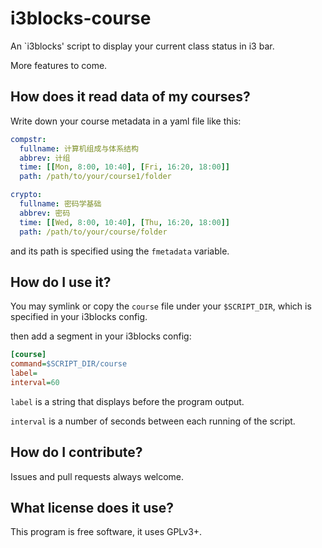 # i3blocks-course
An `i3blocks' script to display your current class status in i3 bar.

More features to come.

## How does it read data of my courses?
Write down your course metadata in a yaml file like this:

``` yaml
compstr:
  fullname: 计算机组成与体系结构
  abbrev: 计组
  time: [[Mon, 8:00, 10:40], [Fri, 16:20, 18:00]]
  path: /path/to/your/course1/folder

crypto:
  fullname: 密码学基础
  abbrev: 密码
  time: [[Wed, 8:00, 10:40], [Thu, 16:20, 18:00]]
  path: /path/to/your/course/folder
```

and its path is specified using the `fmetadata` variable.

## How do I use it?
You may symlink or copy the `course` file under your `$SCRIPT_DIR`, which is specified in
your i3blocks config.

then add a segment in your i3blocks config:

``` ini
[course]
command=$SCRIPT_DIR/course
label=
interval=60
```

`label` is a string that displays before the program output.

`interval` is a number of seconds between each running of the script.

## How do I contribute?
Issues and pull requests always welcome.

## What license does it use?
This program is free software, it uses GPLv3+.
